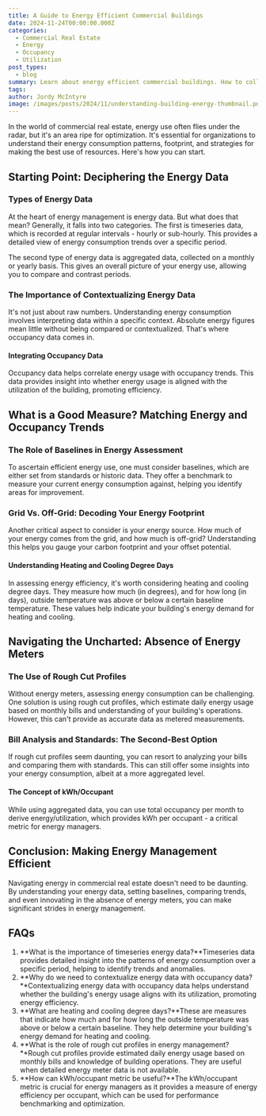 ```yaml
---
title: A Guide to Energy Efficient Commercial Buildings
date: 2024-11-24T00:00:00.000Z
categories:
  - Commercial Real Estate
  - Energy
  - Occupancy
  - Utilization
post_types:
  - blog
summary: Learn about energy efficient commercial buildings. How to collect energy data, integrate occupancy and establish baselines to optimize energy.
tags:
author: Jordy McIntyre
image: /images/posts/2024/11/understanding-building-energy-thumbnail.png
---
```

In the world of commercial real estate, energy use often flies under the radar, but it's an area ripe for optimization. It's essential for organizations to understand their energy consumption patterns, footprint, and strategies for making the best use of resources. Here's how you can start.

**Starting Point: Deciphering the Energy Data**
-----------------------------------------------

### **Types of Energy Data**

At the heart of energy management is energy data. But what does that mean? Generally, it falls into two categories. The first is timeseries data, which is recorded at regular intervals - hourly or sub-hourly. This provides a detailed view of energy consumption trends over a specific period.

The second type of energy data is aggregated data, collected on a monthly or yearly basis. This gives an overall picture of your energy use, allowing you to compare and contrast periods.

### **The Importance of Contextualizing Energy Data**

It's not just about raw numbers. Understanding energy consumption involves interpreting data within a specific context. Absolute energy figures mean little without being compared or contextualized. That's where occupancy data comes in.

#### **Integrating Occupancy Data**

Occupancy data helps correlate energy usage with occupancy trends. This data provides insight into whether energy usage is aligned with the utilization of the building, promoting efficiency.

**What is a Good Measure? Matching Energy and Occupancy Trends**
----------------------------------------------------------------

### **The Role of Baselines in Energy Assessment**

To ascertain efficient energy use, one must consider baselines, which are either set from standards or historic data. They offer a benchmark to measure your current energy consumption against, helping you identify areas for improvement.

### **Grid Vs. Off-Grid: Decoding Your Energy Footprint**

Another critical aspect to consider is your energy source. How much of your energy comes from the grid, and how much is off-grid? Understanding this helps you gauge your carbon footprint and your offset potential.

#### **Understanding Heating and Cooling Degree Days**

In assessing energy efficiency, it's worth considering heating and cooling degree days. They measure how much (in degrees), and for how long (in days), outside temperature was above or below a certain baseline temperature. These values help indicate your building's energy demand for heating and cooling.

**Navigating the Uncharted: Absence of Energy Meters**
------------------------------------------------------

### **The Use of Rough Cut Profiles**

Without energy meters, assessing energy consumption can be challenging. One solution is using rough cut profiles, which estimate daily energy usage based on monthly bills and understanding of your building's operations. However, this can't provide as accurate data as metered measurements.

### **Bill Analysis and Standards: The Second-Best Option**

If rough cut profiles seem daunting, you can resort to analyzing your bills and comparing them with standards. This can still offer some insights into your energy consumption, albeit at a more aggregated level.

#### **The Concept of kWh/Occupant**

While using aggregated data, you can use total occupancy per month to derive energy/utilization, which provides kWh per occupant - a critical metric for energy managers.

**Conclusion: Making Energy Management Efficient**
--------------------------------------------------

Navigating energy in commercial real estate doesn't need to be daunting. By understanding your energy data, setting baselines, comparing trends, and even innovating in the absence of energy meters, you can make significant strides in energy management.

**FAQs**
--------

1.  **What is the importance of timeseries energy data?**Timeseries data provides detailed insight into the patterns of energy consumption over a specific period, helping to identify trends and anomalies.
2.  **Why do we need to contextualize energy data with occupancy data?**Contextualizing energy data with occupancy data helps understand whether the building's energy usage aligns with its utilization, promoting energy efficiency.
3.  **What are heating and cooling degree days?**These are measures that indicate how much and for how long the outside temperature was above or below a certain baseline. They help determine your building's energy demand for heating and cooling.
4.  **What is the role of rough cut profiles in energy management?**Rough cut profiles provide estimated daily energy usage based on monthly bills and knowledge of building operations. They are useful when detailed energy meter data is not available.
5.  **How can kWh/occupant metric be useful?**The kWh/occupant metric is crucial for energy managers as it provides a measure of energy efficiency per occupant, which can be used for performance benchmarking and optimization.

‍
